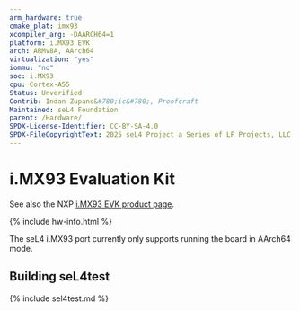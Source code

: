 ```yaml
---
arm_hardware: true
cmake_plat: imx93
xcompiler_arg: -DAARCH64=1
platform: i.MX93 EVK
arch: ARMv8A, AArch64
virtualization: "yes"
iommu: "no"
soc: i.MX93
cpu: Cortex-A55
Status: Unverified
Contrib: Indan Zupanc&#780;ic&#780;, Proofcraft
Maintained: seL4 Foundation
parent: /Hardware/
SPDX-License-Identifier: CC-BY-SA-4.0
SPDX-FileCopyrightText: 2025 seL4 Project a Series of LF Projects, LLC.
---
```


# i.MX93 Evaluation Kit

See also the NXP [i.MX93 EVK product
page](https://www.nxp.com/design/design-center/development-boards-and-designs/i.MX93EVK).

{% include hw-info.html %}

The seL4 i.MX93 port currently only supports running the board in AArch64
mode.

## Building seL4test

{% include sel4test.md %}

